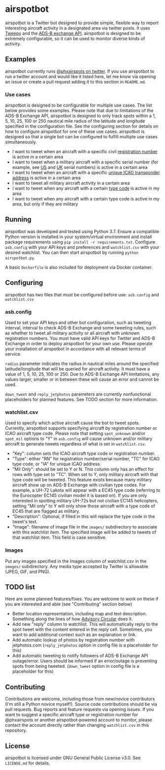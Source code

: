 # airspotbot
airspotbot is a Twitter bot designed to provide simple, flexible way to report interesting aircraft activity in a designated area via twitter posts. It uses [Tweepy](https://www.tweepy.org/) and the [ADS-B exchange API](https://www.adsbexchange.com/data/). airspotbot is designed to be extremely configurable, so it can be used to monitor diverse kinds of activity.


## Examples
airspotbot currently runs [@phxairspots on twitter](https://www.twitter.com/phxairspots). If you use airspotbot to run a twitter account and would like it listed here, let me know via opening an issue or create a pull request adding it to this section in `README.md`.

### Use cases
airspotbot is designed to be configurable for multiple use cases. The list below provides some examples. Please note that due to limitations of the ADS-B Exchange API, airspotbot is designed to only track spots within a 1, 5, 10, 25, 100 or 250 nautical mile radius of the latitude and longitude specified in the configuration file. See the configuring section for details on how to configure airspotbot for one of these use cases. airspotbot is designed so that a single bot can be configured to fulfill multiple use cases simultaneously.

* I want to tweet when an aircraft with a specific civil [registration number](https://en.wikipedia.org/wiki/Aircraft_registration) is active in a certain area
* I want to tweet when a military aircraft with a specific serial number (for example, see [US](https://en.wikipedia.org/wiki/United_States_military_aircraft_serial_numbers) and [UK](https://en.wikipedia.org/wiki/United_Kingdom_military_aircraft_serial_numbers) serial numbers) is active in a certain area
* I want to tweet when an aircraft with a specific [unique ICAO transponder address](https://en.wikipedia.org/wiki/Aviation_transponder_interrogation_modes#ICAO_24-bit_address) is active in a certain area
* I want to tweet all military aircraft activity in a certain area
* I want to tweet when any aircraft with a certain [type code](https://en.wikipedia.org/wiki/List_of_aircraft_type_designators) is active in my area
* I want to tweet when any aircraft with a certain type code is active in my area, but only if they are military

## Running
airspotbot was developed and tested using Python 3.7. Ensure a compatible Python version is installed in your system/virtual environment and install package requirements using `pip install -r requirements.txt`. Configure `asb.config` with your API keys and preferences and `watchlist.csv` with your desired watchlist. You can then start airspotbot by running `python airspotbot.py`.

A basic `Dockerfile` is also included for deployment via Docker container. 

## Configuring
airspotbot has two files that must be configured before use: `asb.config` and `watchlist.csv`

### asb.config
Used to set your API keys and other bot configuration, such as tweeting interval, interval to check ADS-B Exchange and some tweeting rules, such as whether to tweet all military activity or all aircraft with unknown registration numbers. You must have valid API keys for Twitter and ADS-B Exchange in order to deploy airspotbot for your own use. Please operate your installation of airspotbot in accordance with all relevant terms of service.

`radius` parameter indicates the radius in nautical miles around the specified latitude/longitude that will be queried for aircraft activity. It must have a value of 1, 5, 10, 25, 100 or 250. Due to ADS-B Exchange API limitations, any values larger, smaller or in between these will cause an error and cannot be used.
 
`down_tweet` and `reply_jetphotos` parameters are currently nonfunctional placeholders for planned features. See TODO section for more information.
  
### watchlist.csv
Used to specify which active aircraft cause the bot to tweet spots. Currently, airspotbot supports specifying aircraft by registration number or ICAO aircraft type code. Please note that setting `spot_unknown` and/or `spot_mil` options to "Y" in `asb.config` will cause unknown and/or military aircraft to generate tweets regardless of what is set in `watchlist.csv`.
* "Key": column sets the ICAO aircraft type code or registration number. 
* "Type": either "RN" for registration number/serial number, "TC" for ICAO type code, or "IA" for unique ICAO address.
* "Mil Only": should be set to Y or N. This column only has an effect for rows with type set to "TC". When set to Y, only military aircraft with that type code will be tweeted. This feature exists because many military aircraft show up on ADS-B Exchange with civilian type codes. For example, a UH-72 Lakota will appear with a EC45 type code (referring to the Eurocopter EC145 civilian model it is based on). If you are only interested in spotting military UH-72s but not civilian EC145 helicopters, setting "Mil only" to Y will only show those aircraft with a type code of EC45 that are flagged as military.
* "Description": Optional, if filled in this will replace the type code in the tweet's text. 
* "Image": filename of image file in the `images/` subdirectory to associate with this watchlist item. The specified image will be added to tweets of that watchlist item. This field is case sensitive.

### Images
Put any images specified in the Images column of watchlist.csv in the `images/` subdirectory. Any media type accepted by Twitter is allowable (JPEG, GIF, and PNG).

## TODO list
Here are some planned features/fixes. You are welcome to work on these if you are interested and able (see "Contributing" section below)
* Better location representation, including map and text description. Something along the lines of how [Advisory Circular](https://gitlab.com/jjwiseman/advisory-circular/) does it.
* Add new "reply" column to watchlist. This will automatically reply to the spot tweet with the content entered in the reply cell. Sometimes, you want to add additional context such as an explanation or link.
* Add automatic lookup of photos by registration number with jetphotos.com (`reply_jetphotos` option in config file is a placeholder for this)
* Add automatic tweeting to notify followers of ADS-B Exchange API outage/error. Users should be informed if an error/outage is preventing spots from being tweeted. (`down_tweet` option in config file is a placeholder for this)

 
 ## Contributing
 Contributions are welcome, including those from new/novice contributors (I'm still a Python novice myself!). Source code contributions should be via pull requests. Bug reports and feature requests via opening issues. If you want to suggest a specific aircraft type or registration number for @phxairspots or another airspotbot-powered account to monitor, please contact the account directly rather than changing `watchlist.csv` in this repository.
 
 ## License
 airspotbot is licensed under GNU General Public License v3.0. See `LICENSE.md` for details.
